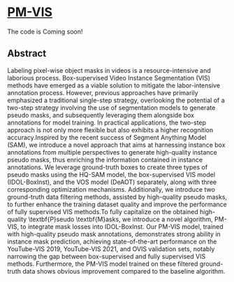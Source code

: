 # [PM-VIS](https://arxiv.org/pdf/2404.13863)
The code is Coming soon!
## Abstract 
Labeling pixel-wise object masks in videos is a resource-intensive and laborious process. Box-supervised Video Instance Segmentation (VIS) methods have emerged as a viable solution to mitigate the labor-intensive annotation process. However, previous approaches have primarily emphasized a traditional single-step strategy, overlooking the potential of a two-step strategy involving the use of segmentation models to generate pseudo masks, and subsequently leveraging them alongside box annotations for model training. In practical applications, the two-step approach is not only more flexible but also exhibits a higher recognition accuracy.Inspired by the recent success of Segment Anything Model (SAM), we introduce a novel approach that aims at harnessing instance box annotations from multiple perspectives to generate high-quality instance pseudo masks, thus enriching the information contained in instance annotations. We leverage ground-truth boxes to create three types of pseudo masks using the HQ-SAM model, the box-supervised VIS model (IDOL-BoxInst), and the VOS model (DeAOT) separately, along with three corresponding optimization mechanisms. Additionally, we introduce two ground-truth data filtering methods, assisted by high-quality pseudo masks, to further enhance the training dataset quality and improve the performance of fully supervised VIS methods.To fully capitalize on the obtained high-quality \textbf{P}seudo \textbf{M}asks, we introduce a novel algorithm, PM-VIS, to integrate mask losses into IDOL-BoxInst. Our PM-VIS model, trained with high-quality pseudo mask annotations, demonstrates strong ability in instance mask prediction, achieving state-of-the-art performance on the YouTube-VIS 2019, YouTube-VIS 2021, and OVIS validation sets, notably narrowing the gap between box-supervised and fully supervised VIS methods. Furthermore, the PM-VIS model trained on these filtered ground-truth data shows obvious improvement compared to the baseline algorithm.
